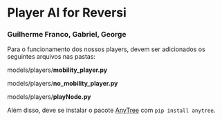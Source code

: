 # Player AI for Reversi
### Guilherme Franco, Gabriel, George

Para o funcionamento dos nossos players, devem ser adicionados os seguintes arquivos nas pastas:

models/players/**mobility_player.py**

models/players/**no_mobility_player.py**

models/players/**playNode.py**


Além disso, deve se instalar o pacote [AnyTree](https://github.com/c0fec0de/anytree) com ```pip install anytree```.

